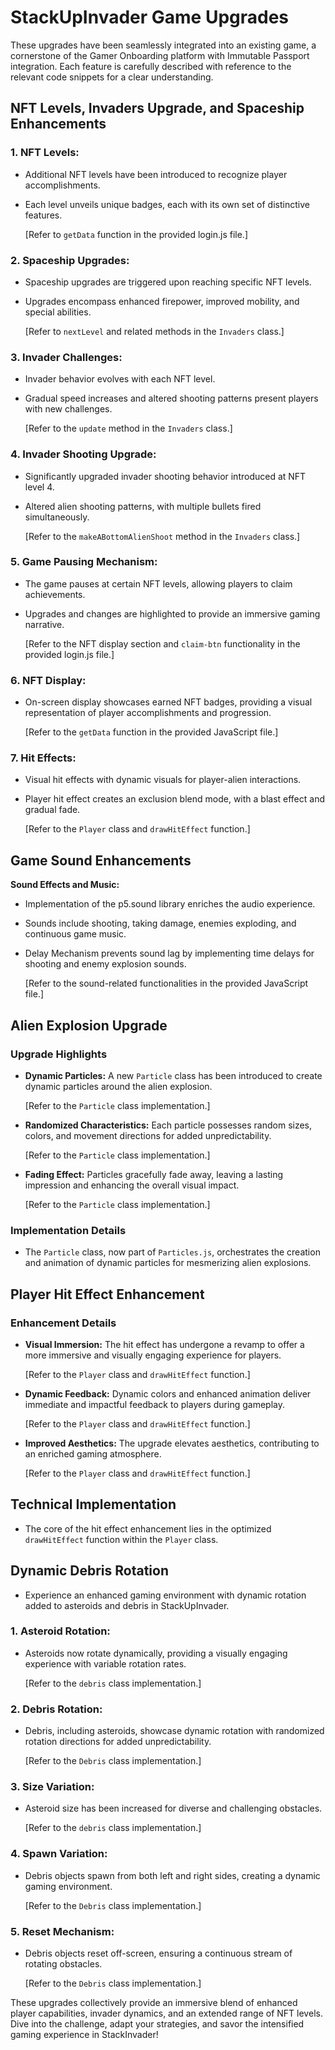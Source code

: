 # StackUpInvader Game Upgrades

These upgrades have been seamlessly integrated into an existing game, a cornerstone of the Gamer Onboarding platform with Immutable Passport integration. Each feature is carefully described with reference to the relevant code snippets for a clear understanding.

## NFT Levels, Invaders Upgrade, and Spaceship Enhancements

### 1. **NFT Levels:**

- Additional NFT levels have been introduced to recognize player accomplishments.
- Each level unveils unique badges, each with its own set of distinctive features.

  [Refer to `getData` function in the provided login.js file.]

### 2. **Spaceship Upgrades:**

- Spaceship upgrades are triggered upon reaching specific NFT levels.
- Upgrades encompass enhanced firepower, improved mobility, and special abilities.

  [Refer to `nextLevel` and related methods in the `Invaders` class.]

### 3. **Invader Challenges:**

- Invader behavior evolves with each NFT level.
- Gradual speed increases and altered shooting patterns present players with new challenges.

  [Refer to the `update` method in the `Invaders` class.]

### 4. **Invader Shooting Upgrade:**

- Significantly upgraded invader shooting behavior introduced at NFT level 4.
- Altered alien shooting patterns, with multiple bullets fired simultaneously.

  [Refer to the `makeABottomAlienShoot` method in the `Invaders` class.]

### 5. **Game Pausing Mechanism:**

- The game pauses at certain NFT levels, allowing players to claim achievements.
- Upgrades and changes are highlighted to provide an immersive gaming narrative.

  [Refer to the NFT display section and `claim-btn` functionality in the provided login.js file.]

### 6. **NFT Display:**

- On-screen display showcases earned NFT badges, providing a visual representation of player accomplishments and progression.

  [Refer to the `getData` function in the provided JavaScript file.]

### 7. **Hit Effects:**

- Visual hit effects with dynamic visuals for player-alien interactions.
- Player hit effect creates an exclusion blend mode, with a blast effect and gradual fade.

  [Refer to the `Player` class and `drawHitEffect` function.]

## Game Sound Enhancements

**Sound Effects and Music:**

- Implementation of the p5.sound library enriches the audio experience.
- Sounds include shooting, taking damage, enemies exploding, and continuous game music.
- Delay Mechanism prevents sound lag by implementing time delays for shooting and enemy explosion sounds.

  [Refer to the sound-related functionalities in the provided JavaScript file.]

## Alien Explosion Upgrade

### Upgrade Highlights

- **Dynamic Particles:** A new `Particle` class has been introduced to create dynamic particles around the alien explosion.

  [Refer to the `Particle` class implementation.]

- **Randomized Characteristics:** Each particle possesses random sizes, colors, and movement directions for added unpredictability.

  [Refer to the `Particle` class implementation.]

- **Fading Effect:** Particles gracefully fade away, leaving a lasting impression and enhancing the overall visual impact.

  [Refer to the `Particle` class implementation.]

### Implementation Details

- The `Particle` class, now part of `Particles.js`, orchestrates the creation and animation of dynamic particles for mesmerizing alien explosions.

## Player Hit Effect Enhancement

### Enhancement Details

- **Visual Immersion:** The hit effect has undergone a revamp to offer a more immersive and visually engaging experience for players.

  [Refer to the `Player` class and `drawHitEffect` function.]

- **Dynamic Feedback:** Dynamic colors and enhanced animation deliver immediate and impactful feedback to players during gameplay.

  [Refer to the `Player` class and `drawHitEffect` function.]

- **Improved Aesthetics:** The upgrade elevates aesthetics, contributing to an enriched gaming atmosphere.

  [Refer to the `Player` class and `drawHitEffect` function.]

## Technical Implementation

- The core of the hit effect enhancement lies in the optimized `drawHitEffect` function within the `Player` class.

## Dynamic Debris Rotation

- Experience an enhanced gaming environment with dynamic rotation added to asteroids and debris in StackUpInvader.

### 1. **Asteroid Rotation:**

- Asteroids now rotate dynamically, providing a visually engaging experience with variable rotation rates.

  [Refer to the `debris` class implementation.]

### 2. **Debris Rotation:**

- Debris, including asteroids, showcase dynamic rotation with randomized rotation directions for added unpredictability.

  [Refer to the `Debris` class implementation.]

### 3. **Size Variation:**

- Asteroid size has been increased for diverse and challenging obstacles.

  [Refer to the `debris` class implementation.]

### 4. **Spawn Variation:**

- Debris objects spawn from both left and right sides, creating a dynamic gaming environment.

  [Refer to the `Debris` class implementation.]

### 5. **Reset Mechanism:**

- Debris objects reset off-screen, ensuring a continuous stream of rotating obstacles.

  [Refer to the `Debris` class implementation.]

These upgrades collectively provide an immersive blend of enhanced player capabilities, invader dynamics, and an extended range of NFT levels. Dive into the challenge, adapt your strategies, and savor the intensified gaming experience in StackInvader!

